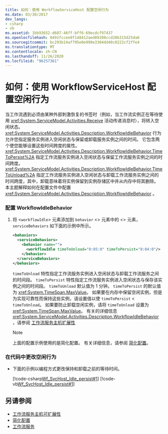 ```yaml
---
title: 如何：使用 WorkflowServiceHost 配置空闲行为
ms.date: 03/30/2017
dev_langs:
- csharp
- vb
ms.assetid: 1bb93652-d687-46ff-bff6-69ecdcf97437
ms.openlocfilehash: 8491fccee9f148412aed89280ccd20b315d25da6
ms.sourcegitcommit: bc293b14af795e0e999e3304dd40c0222cf2ffe4
ms.translationtype: MT
ms.contentlocale: zh-CN
ms.lasthandoff: 11/26/2020
ms.locfileid: "96257361"
---
```

# <a name="how-to-configure-idle-behavior-with-workflowservicehost"></a>如何：使用 WorkflowServiceHost 配置空闲行为

当工作流遇到必须由某种外部刺激恢复的书签时（例如，当工作流实例正在等待使用 <xref:System.ServiceModel.Activities.Receive> 活动传递消息时），将转入空闲状态。 <xref:System.ServiceModel.Activities.Description.WorkflowIdleBehavior> 行为允许您指定服务实例进入空闲状态与保留或卸载服务实例之间的时间。 它包含两个使您能够设置这些时间跨度的属性。 <xref:System.ServiceModel.Activities.Description.WorkflowIdleBehavior.TimeToPersist%2A> 指定工作流服务实例进入空闲状态与保留工作流服务实例之间的时间跨度。 <xref:System.ServiceModel.Activities.Description.WorkflowIdleBehavior.TimeToUnload%2A> 指定工作流服务实例进入空闲状态与卸载工作流服务实例之间的时间跨度，其中，卸载意味着将实例保留到实例存储区中并从内存中将其删除。 本主题解释如何在配置文件中配置 <xref:System.ServiceModel.Activities.Description.WorkflowIdleBehavior> 。  
  
### <a name="to-configure-workflowidlebehavior"></a>配置 WorkflowIdleBehavior  
  
1. 将 <`workflowIdle`> 元素添加到 `behavior` <> 元素中的 <> 元素， `serviceBehaviors` 如下面的示例中所示。  
  
    ```xml  
    <behaviors>  
      <serviceBehaviors>  
        <behavior name="">  
          <workflowIdle timeToUnload="0:05:0" timeToPersist="0:04:0"/>
        </behavior>  
      </serviceBehaviors>  
    </behaviors>  
    ```  
  
     `timeToUnload` 特性指定工作流服务实例进入空闲状态与卸载工作流服务之间的时间段。 `timeToPersist` 特性指定工作流服务实例进入空闲状态与保存该实例之间的时间段。 `timeToUnload` 默认值为 1 分钟。 `timeToPersist` 的默认值为 <xref:System.TimeSpan.MaxValue>。 如果要在内存中保留空闲实例，但是为实现可靠性而保持这些实例，请设置值以使 `timeToPersist` < `timeToUnload`。 如果要防止卸载空闲实例，请将 `timeToUnload` 设置为 <xref:System.TimeSpan.MaxValue>。 有关的详细信息 <xref:System.ServiceModel.Activities.Description.WorkflowIdleBehavior> ，请参阅 [工作流服务主机扩展性](workflow-service-host-extensibility.md)  
  
    > [!NOTE]
    > 上面的配置示例使用的是简化配置。 有关详细信息，请参阅 [简化配置](../simplified-configuration.md)。  
  
### <a name="to-change-idle-behavior-in-code"></a>在代码中更改空闲行为  
  
- 下面的示例以编程方式更改保持和卸载之前的等待时间。  
  
     [!code-csharp[Wf_SvcHost_Idle_persist#1](../../../../samples/snippets/csharp/VS_Snippets_CFX/wf_svchost_idle_persist/cs/source.cs#1)]
     [!code-vb[Wf_SvcHost_Idle_persist#1](../../../../samples/snippets/visualbasic/VS_Snippets_CFX/wf_svchost_idle_persist/vb/source.vb#1)]  
  
## <a name="see-also"></a>另请参阅

- [工作流服务主机可扩展性](workflow-service-host-extensibility.md)
- [简化配置](../simplified-configuration.md)
- [工作流服务](workflow-services.md)
